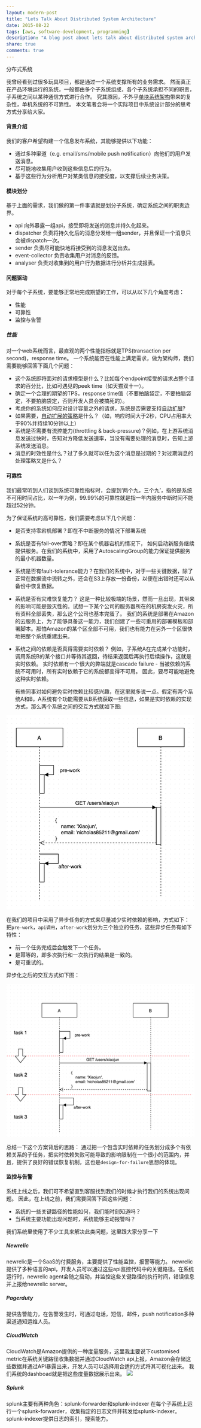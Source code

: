 ```yaml
---
layout: modern-post
title: "Lets Talk About Distributed System Architecture"
date: 2015-08-22
tags: [aws, software-development, programming]
description: "A blog post about lets talk about distributed system architecture and software development."
share: true
comments: true
---
```


分布式系统

我曾经看到过很多玩具项目，都是通过一个系统支撑所有的业务需求。
然而真正在产品环境运行的系统，一般都由多个子系统组成，各个子系统承担不同的职责，子系统之间以某种通信方式进行合作。
究其原因，不外乎[单块系统架构](http://microservices.io/patterns/monolithic.html)带来的复杂性，单机系统的不可靠性。
本文笔者会将一个实际项目中系统设计部分的思考方式分享给大家。

#### 背景介绍
我们的客户希望构建一个信息发布系统，其能够提供以下功能：

- 通过多种渠道（e.g. email/sms/mobile push notification）向他们的用户发送消息。
- 尽可能地收集用户收到这些信息后的行为。
- 基于这些行为分析用户对某类信息的接受度，以支撑后续业务决策。

#### 模块划分
基于上面的需求，我们做的第一件事请就是划分子系统，确定系统之间的职责边界。

- api 向外暴露一组api，接受即将发送的消息并持久化起来。
- dispatcher 负责将持久化后的消息分发给一组sender，并且保证一个消息只会被dispatch一次。
- sender 负责尽可能快地将接受到的消息发送出去。
- event-collector 负责收集用户对消息的反馈。
- analyser 负责对收集到的用户行为数据进行分析并生成报表。

#### 问题驱动
对于每个子系统，要能够正常地完成期望的工作，可以从以下几个角度考虑：

- 性能
- 可靠性
- 监控与告警


##### 性能
对一个web系统而言，最直观的两个性能指标就是TPS(transaction per second)，response time。
一个系统能否在性能上满足需求，做为架构师，我们需要能够回答下面几个问题：

- 这个系统即将面对的请求模型是什么？比如每个endpoint接受的请求占整个请求的百分比，比如可遇见的peek time（如天猫双十一）。
- 确定一个合理的期望的TPS，response time值（不要拍脑袋定，不要拍脑袋定，不要拍脑袋定，否则开发人员会被搞死的）。
- 考虑你的系统如何应对设计容量之外的请求，系统是否需要支持[自动扩展](https://aws.amazon.com/autoscaling/)? 
- 如果需要，[自动扩展的策略](http://docs.aws.amazon.com/AWSCloudFormation/latest/UserGuide/aws-properties-as-policy.html)是什么？（如，响应时间大于2秒，CPU占用率大于90%并持续10分钟以上）
- 系统是否需要有流控能力(throttling & back-pressure)？例如，在上游系统消息发送过快时，告知对方降低发送速率，当没有需要处理的消息时，告知上游系统发送消息。
- 消息的时效性是什么？过了多久就可以任为这个消息是过期的？对过期消息的处理策略又是什么？


#### 可靠性
我们最常听到人们谈到系统可靠性指标时，会提到‘两个九，三个九’，指的是系统不可用时间占比，以一年为例，99.99%的可靠性就是指一年内服务中断时间不能超过52分钟。

为了保证系统的高可靠性，我们需要考虑以下几个问题：

- 是否支持零宕机部署？即在不中断服务的情况下部署系统
- 系统是否有fail-over策略？即在某个机器宕机的情况下， 如何启动新服务继续提供服务。在我们的系统中，采用了AutoscalingGroup的能力保证提供服务的最小机器数量。
- 系统是否有fault-tolerance能力？在我们的系统中，对于一些关键数据，除了正常在数据流中流转之外，还会在S3上存放一份备份，以便在出错时还可以从备份中恢复数据。
- 系统是否有灾难恢复能力？
  这是一种比较极端的场景，然而一旦出现，其带来的影响可能是毁灭性的。试想一下某个公司的服务器所在的机房突发火灾，所有资料全部丢失，那么这个公司也基本完蛋了。
  我们的系统是部署在Amazon的云服务上，为了能够具备这一能力，我们创建了一些可重用的部署模板和部署脚本。那怕Amazon的某个区全部不可用，我们也有能力在另外一个区很快地把整个系统重建出来。
- 系统之间的依赖是否真得需要实时依赖？
  例如，子系统A在完成某个功能时，调用系统B的某个接口并等待其返回，待结果返回后再执行后续操作，这就是实时依赖。
  实时依赖有一个很大的弊端就是cascade failure - 当被依赖的系统不可用时，所有实时依赖于它的系统都变得不可用。
  因此，要尽可能地避免这种实时依赖。

    有些同事对如何避免实时依赖比较感兴趣，在这里就多说一点。假定有两个系统A和B，A系统有个功能需要从B系统获取一些信息，如果是实时依赖的实现方式，那么两个系统之间的交互方式就如下图:
 

<img src="/images/synchronous-call.png"/>
    
在我们的项目中采用了异步任务的方式来尽量减少实时依赖的影响，方式如下：
把`pre-work`，`api调用`，`after-work`划分为三个独立的任务，这些异步任务有如下特性：

- 前一个任务完成后会触发下一个任务。
- 是幂等的，即多次执行和一次执行的结果是一致的。
- 是可重试的。

异步化之后的交互方式如下图：

<img src="/images/asynchronous-call.png"/>

总结一下这个方案背后的思路：
通过把一个包含实时依赖的任务划分成多个有依赖关系的子任务，把实时依赖失败可能导致的影响限制在一个很小的范围内，并且，提供了良好的错误恢复机制，这也是`design-for-failure`思想的体现。
    
#### 监控与告警
系统上线之后，我们可不希望直到客服找到我们的时候才执行我们的系统出现问题。
因此，在上线之前，我们需要回答下面这些问题：

- 系统的一些关键路径的性能如何，我们能时刻知道吗？
- 当系统主要功能出现问题时，系统能够主动报警吗？

我们系统里使用了不少工具来解决此类问题，这里跟大家分享一下

##### Newrelic
newrelic是一个SaaS的付费服务，主要提供了性能监控，报警等能力。
newrelic提供了多种语言的api，开发人员可以通过这些api监控代码中的关键路径。在系统运行时，newrelic agent会随之启动，并监控这些关键路径的执行时间，错误信息并上报给newrelic server。

##### Pagerduty
提供告警能力，在告警发生时，可通过电话，短信，邮件，push notification多种渠道通知运维人员。

##### CloudWatch
CloudWatch是Amazon提供的一种度量服务，这里我主要说下customised metric在系统关键路径收集数据并通过CloudWatch api上报，Amazon会存储这些数据并通过API暴露出来，开发人员可以选择用合适的方式将其可视化出来。
我们系统的dashboad就是把这些度量数据展示出来。
<img src='/images/production-live-dashboard.jpg'/>

##### Splunk
splunk主要有两种角色：splunk-forwarder和splunk-indexer
在每个子系统上运行一个splunk-forwarder，收集指定的日志文件并转发给splunk-indexer。
splunk-indexer提供日志的索引，搜索能力。
